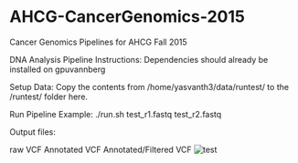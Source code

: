 # AHCG-CancerGenomics-2015
Cancer Genomics Pipelines for AHCG Fall 2015

DNA Analysis Pipeline Instructions:
Dependencies should already be installed on gpuvannberg

Setup Data: 
Copy the contents from /home/yasvanth3/data/runtest/ to the /runtest/ folder here.

Run Pipeline Example: 
./run.sh test_r1.fastq test_r2.fastq

Output files:

raw VCF
Annotated VCF
Annotated/Filtered VCF
![test](http://www.prism.gatech.edu/~yasvanth3/ahcg_banner.png)

